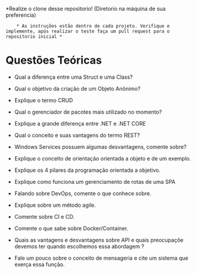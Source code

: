 *Realize o clone desse repositorio! (Diretorio na máquina de sua preferencia)

		* As instruções estão dentro de cada projeto. Verifique e implemente, após realizar o teste faça um pull request para o repositorio inicial *

# Questões Teóricas

* Qual a diferença entre uma Struct e uma Class?

* Qual o objetivo da criação de um Objeto Anônimo?

* Explique o termo CRUD

* Qual o gerenciador de pacotes mais utilizado no momento?

* Explique a grande diferença entre .NET e .NET CORE

* Qual o conceito e suas vantagens do termo REST?

* Windows Services possuem algumas desvantagens, comente sobre?

* Explique o conceito de orientação orientada a objeto e de um exemplo.

* Explique os 4 pilares da programação orientada a objetivo.

* Explique como funciona um gerenciamento de rotas de uma SPA

* Falando sobre DevOps, comente o que conhece sobre.

* Explique sobre um método agile.

* Comente sobre CI e CD.

* Comente o que sabe sobre Docker/Container.

* Quais as vantagens e desvantagens sobre API e quais preocupaçõe devemos ter quando escolhemos essa abordagem ?

* Fale um pouco sobre o conceito de mensageria e cite um sistema que exerça essa função.
